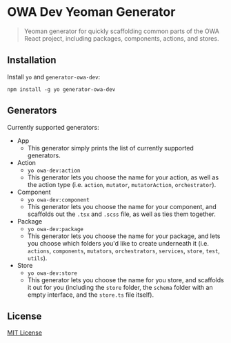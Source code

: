 # OWA Dev Yeoman Generator
> Yeoman generator for quickly scaffolding common parts of the OWA React project, including packages, components, actions, and stores.

## Installation

Install `yo` and `generator-owa-dev`:
```
npm install -g yo generator-owa-dev
```

## Generators

Currently supported generators:
- App
    - This generator simply prints the list of currently supported generators.
- Action
    - `yo owa-dev:action`
    - This generator lets you choose the name for your action, as well as the action type (i.e. `action`, `mutator`, `mutatorAction`, `orchestrator`).
- Component
    - `yo owa-dev:component`
    - This generator lets you choose the name for your component, and scaffolds out the `.tsx` and `.scss` file, as well as ties them together.
- Package
    - `yo owa-dev:package`
    - This generator lets you choose the name for your package, and lets you choose which folders you'd like to create underneath it (i.e. `actions`, `components`, `mutators`, `orchestrators`, `services`, `store`, `test`, `utils`).
- Store
    - `yo owa-dev:store`
    - This generator lets you choose the name for you store, and scaffolds it out for you (including the `store` folder, the `schema` folder with an empty interface, and the `store.ts` file itself).

## License
[MIT License](https://github.com/martellaj/generator-owa-dev/blob/master/LICENSE)